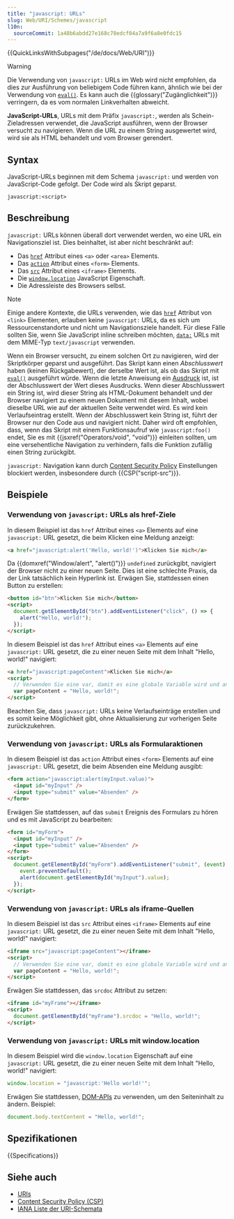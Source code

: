 ```yaml
---
title: "javascript: URLs"
slug: Web/URI/Schemes/javascript
l10n:
  sourceCommit: 1a48b6abdd27e168c78edcf04a7a9f6a8e0fdc15
---
```


{{QuickLinksWithSubpages("/de/docs/Web/URI")}}

> [!WARNING]
> Die Verwendung von `javascript:` URLs im Web wird nicht empfohlen, da dies zur Ausführung von beliebigem Code führen kann, ähnlich wie bei der Verwendung von [`eval()`](/de/docs/Web/JavaScript/Reference/Global_Objects/eval). Es kann auch die {{glossary("Zugänglichkeit")}} verringern, da es vom normalen Linkverhalten abweicht.

**JavaScript-URLs**, URLs mit dem Präfix `javascript:`, werden als Schein-Zieladressen verwendet, die JavaScript ausführen, wenn der Browser versucht zu navigieren. Wenn die URL zu einem String ausgewertet wird, wird sie als HTML behandelt und vom Browser gerendert.

## Syntax

JavaScript-URLs beginnen mit dem Schema `javascript:` und werden von JavaScript-Code gefolgt. Der Code wird als Skript geparst.

```url
javascript:<script>
```

## Beschreibung

`javascript:` URLs können überall dort verwendet werden, wo eine URL ein Navigationsziel ist. Dies beinhaltet, ist aber nicht beschränkt auf:

- Das [`href`](/de/docs/Web/HTML/Element/a#href) Attribut eines `<a>` oder `<area>` Elements.
- Das [`action`](/de/docs/Web/HTML/Element/form#action) Attribut eines `<form>` Elements.
- Das [`src`](/de/docs/Web/HTML/Element/iframe#src) Attribut eines `<iframe>` Elements.
- Die [`window.location`](/de/docs/Web/API/Window/location) JavaScript Eigenschaft.
- Die Adressleiste des Browsers selbst.

> [!NOTE]
> Einige andere Kontexte, die URLs verwenden, wie das [`href`](/de/docs/Web/HTML/Element/link#href) Attribut von `<link>` Elementen, erlauben keine `javascript:` URLs, da es sich um Ressourcenstandorte und nicht um Navigationsziele handelt. Für diese Fälle sollten Sie, wenn Sie JavaScript inline schreiben möchten, [`data:`](/de/docs/Web/URI/Schemes/data) URLs mit dem MIME-Typ `text/javascript` verwenden.

Wenn ein Browser versucht, zu einem solchen Ort zu navigieren, wird der Skriptkörper geparst und ausgeführt. Das Skript kann einen _Abschlusswert_ haben (keinen Rückgabewert), der derselbe Wert ist, als ob das Skript mit [`eval()`](/de/docs/Web/JavaScript/Reference/Global_Objects/eval) ausgeführt würde. Wenn die letzte Anweisung ein [Ausdruck](/de/docs/Web/JavaScript/Reference/Statements/Expression_statement) ist, ist der Abschlusswert der Wert dieses Ausdrucks. Wenn dieser Abschlusswert ein String ist, wird dieser String als HTML-Dokument behandelt und der Browser navigiert zu einem neuen Dokument mit diesem Inhalt, wobei dieselbe URL wie auf der aktuellen Seite verwendet wird. Es wird kein Verlaufseintrag erstellt. Wenn der Abschlusswert kein String ist, führt der Browser nur den Code aus und navigiert nicht. Daher wird oft empfohlen, dass, wenn das Skript mit einem Funktionsaufruf wie `javascript:foo()` endet, Sie es mit {{jsxref("Operators/void", "void")}} einleiten sollten, um eine versehentliche Navigation zu verhindern, falls die Funktion zufällig einen String zurückgibt.

`javascript:` Navigation kann durch [Content Security Policy](/de/docs/Web/HTTP/CSP) Einstellungen blockiert werden, insbesondere durch {{CSP("script-src")}}.

## Beispiele

### Verwendung von `javascript:` URLs als href-Ziele

In diesem Beispiel ist das `href` Attribut eines `<a>` Elements auf eine `javascript:` URL gesetzt, die beim Klicken eine Meldung anzeigt:

```html example-bad
<a href="javascript:alert('Hello, world!')">Klicken Sie mich</a>
```

Da {{domxref("Window/alert", "alert()")}} `undefined` zurückgibt, navigiert der Browser nicht zu einer neuen Seite. Dies ist eine schlechte Praxis, da der Link tatsächlich kein Hyperlink ist. Erwägen Sie, stattdessen einen Button zu erstellen:

```html example-good
<button id="btn">Klicken Sie mich</button>
<script>
  document.getElementById("btn").addEventListener("click", () => {
    alert("Hello, world!");
  });
</script>
```

In diesem Beispiel ist das `href` Attribut eines `<a>` Elements auf eine `javascript:` URL gesetzt, die zu einer neuen Seite mit dem Inhalt "Hello, world!" navigiert:

```html example-bad
<a href="javascript:pageContent">Klicken Sie mich</a>
<script>
  // Verwenden Sie eine var, damit es eine globale Variable wird und anderswo gelesen werden kann
  var pageContent = "Hello, world!";
</script>
```

Beachten Sie, dass `javascript:` URLs keine Verlaufseinträge erstellen und es somit keine Möglichkeit gibt, ohne Aktualisierung zur vorherigen Seite zurückzukehren.

### Verwendung von `javascript:` URLs als Formularaktionen

In diesem Beispiel ist das `action` Attribut eines `<form>` Elements auf eine `javascript:` URL gesetzt, die beim Absenden eine Meldung ausgibt:

```html example-bad
<form action="javascript:alert(myInput.value)">
  <input id="myInput" />
  <input type="submit" value="Absenden" />
</form>
```

Erwägen Sie stattdessen, auf das `submit` Ereignis des Formulars zu hören und es mit JavaScript zu bearbeiten:

```html example-good
<form id="myForm">
  <input id="myInput" />
  <input type="submit" value="Absenden" />
</form>
<script>
  document.getElementById("myForm").addEventListener("submit", (event) => {
    event.preventDefault();
    alert(document.getElementById("myInput").value);
  });
</script>
```

### Verwendung von `javascript:` URLs als iframe-Quellen

In diesem Beispiel ist das `src` Attribut eines `<iframe>` Elements auf eine `javascript:` URL gesetzt, die zu einer neuen Seite mit dem Inhalt "Hello, world!" navigiert:

```html example-bad
<iframe src="javascript:pageContent"></iframe>
<script>
  // Verwenden Sie eine var, damit es eine globale Variable wird und anderswo gelesen werden kann
  var pageContent = "Hello, world!";
</script>
```

Erwägen Sie stattdessen, das `srcdoc` Attribut zu setzen:

```html example-good
<iframe id="myFrame"></iframe>
<script>
  document.getElementById("myFrame").srcdoc = "Hello, world!";
</script>
```

### Verwendung von `javascript:` URLs mit window.location

In diesem Beispiel wird die `window.location` Eigenschaft auf eine `javascript:` URL gesetzt, die zu einer neuen Seite mit dem Inhalt "Hello, world!" navigiert:

```js example-bad
window.location = "javascript:'Hello world!'";
```

Erwägen Sie stattdessen, [DOM-APIs](/de/docs/Web/API/HTML_DOM_API) zu verwenden, um den Seiteninhalt zu ändern. Beispiel:

```js example-good
document.body.textContent = "Hello, world!";
```

## Spezifikationen

{{Specifications}}

## Siehe auch

- [URIs](/de/docs/Web/URI)
- [Content Security Policy (CSP)](/de/docs/Web/HTTP/CSP)
- [IANA Liste der URI-Schemata](https://www.iana.org/assignments/uri-schemes/uri-schemes.xhtml)
